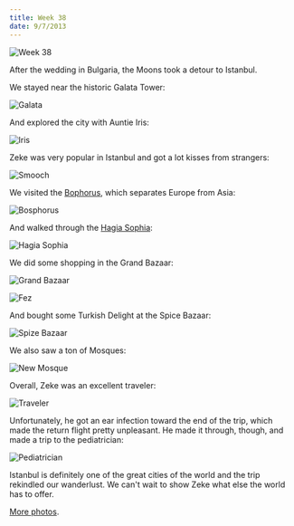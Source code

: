 ```yaml
---
title: Week 38
date: 9/7/2013
---
```


![Week 38](https://lh5.googleusercontent.com/-sRs47dNFIVs/UjaQuXlkL0I/AAAAAAAAPFY/xOgxcaCuyyU/w2154-h1432-no/DSC_4056.JPG)

After the wedding in Bulgaria, the Moons took a detour to Istanbul.

We stayed near the historic Galata Tower:

![Galata](https://lh6.googleusercontent.com/-r7BYTz_IuuI/UjaPQ3avghI/AAAAAAAAOx0/MHuspKfqTe0/w952-h1432-no/DSC_3066.JPG)

And explored the city with Auntie Iris:

![Iris](https://lh3.googleusercontent.com/-XgzvL5Xj_-k/UjaPRb5CrPI/AAAAAAAAOx8/sTupGRth9Ws/w2154-h1432-no/DSC_3070.JPG)

Zeke was very popular in Istanbul and got a lot kisses from strangers:

![Smooch](https://lh6.googleusercontent.com/-ulZG0g7WOEs/UjaPW2aH3hI/AAAAAAAAOzM/zQQKcL-V6y8/w2154-h1432-no/DSC_3180.JPG)

We visited the [Bophorus](http://en.wikipedia.org/wiki/Bosphorus), which separates Europe from Asia:

![Bosphorus](https://lh3.googleusercontent.com/-J_rSY6856bc/UjaPi56cx5I/AAAAAAAAO10/qoBPqTrfEHM/w2154-h1432-no/DSC_3325.JPG)

And walked through the [Hagia Sophia](http://en.wikipedia.org/wiki/Hagia_Sophia):

![Hagia Sophia](https://lh4.googleusercontent.com/-FixJif2b5q0/UjaP37EZQZI/AAAAAAAAO6g/cQapjLHDfGs/w806-h1432-no/P1030943.JPG)

We did some shopping in the Grand Bazaar:

![Grand Bazaar](https://lh6.googleusercontent.com/-BK89afJH_Q0/UjaQMskO3YI/AAAAAAAAO-o/3UAp-_s6jEg/w952-h1432-no/DSC_3724.JPG)

![Fez](https://lh6.googleusercontent.com/-RkSzC5ubhN4/UjaQJn0ER_I/AAAAAAAAO-A/79ONJBwpdXg/w806-h1432-no/P1040078.JPG)

And bought some Turkish Delight at the Spice Bazaar:

![Spize Bazaar](https://lh4.googleusercontent.com/-zIYMtcYyzRA/UjaQconGsuI/AAAAAAAAPB4/gm1GCWOcub0/w2154-h1432-no/DSC_3887.JPG)

We also saw a ton of Mosques:

![New Mosque](https://lh5.googleusercontent.com/-yPi7rRJvHXI/UjaQZ5PCAYI/AAAAAAAAPBY/pwwwEowV46Y/w2154-h1432-no/DSC_3861.JPG)

Overall, Zeke was an excellent traveler:

![Traveler](https://lh3.googleusercontent.com/-dT3c0pzrttg/UjaQ9-rqvOI/AAAAAAAAPII/o3pCRbWYTUg/w2228-h1254-no/P1040224.JPG)

Unfortunately, he got an ear infection toward the end of the trip, which made the return flight pretty unpleasant. He made it through, though, and made a trip to the pediatrician:

![Pediatrician](https://lh3.googleusercontent.com/-aCUA31-jJts/UjaQ-e54mVI/AAAAAAAAPIQ/EIx8FejLwY8/w1074-h1432-no/photo.JPG)

Istanbul is definitely one of the great cities of the world and the trip rekindled our wanderlust. We can't wait to show Zeke what else the world has to offer.

[More photos](https://plus.google.com/photos/109995794392976695103/albums/5924079848019628977).
